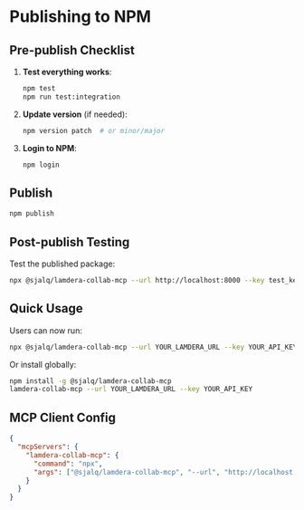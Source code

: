 # Publishing to NPM

## Pre-publish Checklist

1. **Test everything works**:
   ```bash
   npm test
   npm run test:integration
   ```

2. **Update version** (if needed):
   ```bash
   npm version patch  # or minor/major
   ```

3. **Login to NPM**:
   ```bash
   npm login
   ```

## Publish

```bash
npm publish
```

## Post-publish Testing

Test the published package:
```bash
npx @sjalq/lamdera-collab-mcp --url http://localhost:8000 --key test_key_all_projects_123
```

## Quick Usage

Users can now run:
```bash
npx @sjalq/lamdera-collab-mcp --url YOUR_LAMDERA_URL --key YOUR_API_KEY
```

Or install globally:
```bash
npm install -g @sjalq/lamdera-collab-mcp
lamdera-collab-mcp --url YOUR_LAMDERA_URL --key YOUR_API_KEY
```

## MCP Client Config

```json
{
  "mcpServers": {
    "lamdera-collab-mcp": {
      "command": "npx",
      "args": ["@sjalq/lamdera-collab-mcp", "--url", "http://localhost:8000", "--key", "YOUR_API_KEY"]
    }
  }
}
``` 